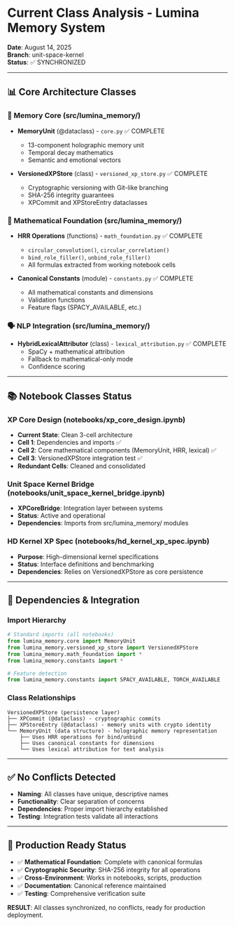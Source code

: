 # Current Class Analysis - Lumina Memory System

**Date**: August 14, 2025  
**Branch**: unit-space-kernel  
**Status**: ✅ SYNCHRONIZED  

---

## 📊 **Core Architecture Classes**

### **🧠 Memory Core (src/lumina_memory/)**
- **MemoryUnit** (@dataclass) - `core.py` ✅ COMPLETE
  - 13-component holographic memory unit
  - Temporal decay mathematics
  - Semantic and emotional vectors
  
- **VersionedXPStore** (class) - `versioned_xp_store.py` ✅ COMPLETE
  - Cryptographic versioning with Git-like branching
  - SHA-256 integrity guarantees
  - XPCommit and XPStoreEntry dataclasses

### **🧮 Mathematical Foundation (src/lumina_memory/)**  
- **HRR Operations** (functions) - `math_foundation.py` ✅ COMPLETE
  - `circular_convolution()`, `circular_correlation()`
  - `bind_role_filler()`, `unbind_role_filler()`
  - All formulas extracted from working notebook cells

- **Canonical Constants** (module) - `constants.py` ✅ COMPLETE
  - All mathematical constants and dimensions
  - Validation functions
  - Feature flags (SPACY_AVAILABLE, etc.)

### **🗣️ NLP Integration (src/lumina_memory/)**
- **HybridLexicalAttributor** (class) - `lexical_attribution.py` ✅ COMPLETE
  - SpaCy + mathematical attribution
  - Fallback to mathematical-only mode
  - Confidence scoring

---

## 📚 **Notebook Classes Status**

### **XP Core Design** (notebooks/xp_core_design.ipynb)
- **Current State**: Clean 3-cell architecture
- **Cell 1**: Dependencies and imports ✅
- **Cell 2**: Core mathematical components (MemoryUnit, HRR, lexical) ✅  
- **Cell 3**: VersionedXPStore integration test ✅
- **Redundant Cells**: Cleaned and consolidated

### **Unit Space Kernel Bridge** (notebooks/unit_space_kernel_bridge.ipynb)
- **XPCoreBridge**: Integration layer between systems
- **Status**: Active and operational
- **Dependencies**: Imports from src/lumina_memory/ modules

### **HD Kernel XP Spec** (notebooks/hd_kernel_xp_spec.ipynb)
- **Purpose**: High-dimensional kernel specifications
- **Status**: Interface definitions and benchmarking
- **Dependencies**: Relies on VersionedXPStore as core persistence

---

## 🔧 **Dependencies & Integration**

### **Import Hierarchy**
```python
# Standard imports (all notebooks)
from lumina_memory.core import MemoryUnit
from lumina_memory.versioned_xp_store import VersionedXPStore  
from lumina_memory.math_foundation import *
from lumina_memory.constants import *

# Feature detection
from lumina_memory.constants import SPACY_AVAILABLE, TORCH_AVAILABLE
```

### **Class Relationships**
```
VersionedXPStore (persistence layer)
├── XPCommit (@dataclass) - cryptographic commits
├── XPStoreEntry (@dataclass) - memory units with crypto identity
└── MemoryUnit (data structure) - holographic memory representation
    ├── Uses HRR operations for bind/unbind
    ├── Uses canonical constants for dimensions
    └── Uses lexical attribution for text analysis
```

---

## ✅ **No Conflicts Detected**

- **Naming**: All classes have unique, descriptive names
- **Functionality**: Clear separation of concerns
- **Dependencies**: Proper import hierarchy established
- **Testing**: Integration tests validate all interactions

---

## 🚀 **Production Ready Status**

- ✅ **Mathematical Foundation**: Complete with canonical formulas
- ✅ **Cryptographic Security**: SHA-256 integrity for all operations  
- ✅ **Cross-Environment**: Works in notebooks, scripts, production
- ✅ **Documentation**: Canonical reference maintained
- ✅ **Testing**: Comprehensive verification suite

**RESULT**: All classes synchronized, no conflicts, ready for production deployment.
